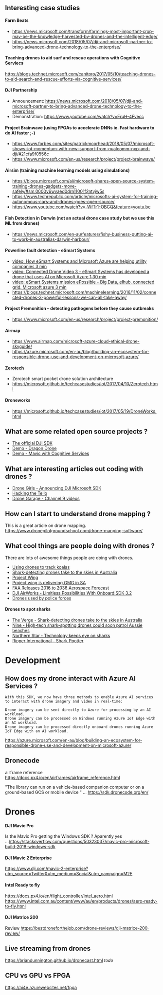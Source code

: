 ## Interesting case studies

#### Farm Beats
- https://news.microsoft.com/transform/farmings-most-important-crop-may-be-the-knowledge-harvested-by-drones-and-the-intelligent-edge/
- https://news.microsoft.com/2018/05/07/dji-and-microsoft-partner-to-bring-advanced-drone-technology-to-the-enterprise/

#### Teaching drones to aid surf and rescue operations with Cognitive Serviecs
https://blogs.technet.microsoft.com/canitpro/2017/05/10/teaching-drones-to-aid-search-and-rescue-efforts-via-cognitive-services/ 


#### DJI Partnership
- Announcement: https://news.microsoft.com/2018/05/07/dji-and-microsoft-partner-to-bring-advanced-drone-technology-to-the-enterprise/ 
- Demonstration: https://www.youtube.com/watch?v=EruH-4Fvecc

#### Project Brainwave (using FPGAs to accelerate DNNs ie. Fast hardware to do AI faster ;-)
- https://www.forbes.com/sites/patrickmoorhead/2018/05/07/microsoft-shows-iot-momentum-with-new-support-from-qualcomm-nxp-and-dji/#21cfa9f0556c 
- https://www.microsoft.com/en-us/research/project/project-brainwave/ 

#### Airsim (training machine learning models using simulations)
- https://blogs.microsoft.com/ai/microsoft-shares-open-source-system-training-drones-gadgets-move-safely/#sm.0000v6wvaed0drn11001f2ntvjw5s
- https://www.techrepublic.com/article/microsofts-ai-system-for-training-autonomous-cars-and-drones-goes-open-source/
- https://www.youtube.com/watch?v=-WfTr1-OBGQ&feature=youtu.be


#### Fish Detection in Darwin (not an actual drone case study but we use this ML from drones)
- https://news.microsoft.com/en-au/features/fishy-business-putting-ai-to-work-in-australias-darwin-harbour/

#### Powerline fault detection - eSmart Systems
- [video: How eSmart Systems and Microsoft Azure are helping utility companies 3 min](https://www.youtube.com/watch?v=Jzj1e7CutnU)
- [video: Connected Drone Video 3 - eSmart Systems has developed a drone that uses AI on Microsoft Azure 1:30 min](https://www.youtube.com/watch?v=nbMt5hHvpnc)
- [video: eSmart Systems mission ePossible - Big Data, elhub, connected grid, Microsoft azure 3 min](https://www.youtube.com/watch?v=iAxNtJVwcrE)
- https://blogs.technet.microsoft.com/machinelearning/2016/11/02/connected-drones-3-powerful-lessons-we-can-all-take-away/ 

#### Project Premonition – detecting pathogens before they cause outbreaks
- https://www.microsoft.com/en-us/research/project/project-premonition/ 

#### Airmap
- https://www.airmap.com/microsoft-azure-cloud-ethical-drone-skyguide/
- https://azure.microsoft.com/en-au/blog/building-an-ecosystem-for-responsible-drone-use-and-development-on-microsoft-azure/

#### Zerotech 
- Zerotech smart pocket drone solution architecture
- https://microsoft.github.io/techcasestudies/iot/2017/04/10/Zerotech.html

#### Droneworks
- https://microsoft.github.io/techcasestudies/iot/2017/05/19/DroneWorks.html

## What are some related open source projects ? 

- [The official DJI SDK](https://github.com/dji-sdk/Mobile-UXSDK-Android)
- [Demo - Dragon Drone](https://github.com/dwcares/DragonDrone) 
- [Demo - Mavic with Cognitive Services](https://github.com/Li-Yanzhi/DJI-CognitiveService)

## What are interesting articles out coding with drones ? 

- [Drone Girls - Announcing DJI Microsoft SDK](http://thedronegirl.com/2018/05/07/dji-microsoft-sdk/)
- [Hacking the Tello](https://gobot.io/blog/2018/04/20/hello-tello-hacking-drones-with-go/)
- [Drone Garage - Channel 9 videos](https://channel9.msdn.com/Shows/Drones-Garage)

## How can I start to understand drone mapping ?
This is a great article on drone mapping. https://www.dronepilotgroundschool.com/drone-mapping-software/

## What cool things are people doing with drones ? 
There are lots of awesome things people are doing with drones.
- [Using drones to track koalas](https://www.brisbanetimes.com.au/environment/conservation/heat-seeking-drones-find-brisbane-s-hiding-koalas-20181003-p507km.html)
- [Shark-detecting drones take to the skies in Australia](https://www.theverge.com/2017/8/28/16213416/drones-australia-shark-attack-ai-little-ripper)
- [Project Wing](https://x.company/projects/wing/)
- [Project wing is delivering GMG in SA](https://blog.x.company/testing-in-the-australian-skies-5a71db1ed6fe)
- [FAA Releases 2016 to 2036 Aerospace Forecast](https://www.faa.gov/news/updates/?newsId=85227&cid=TW414)
- [DJI AirWorks - Limitless Possibilities With Onboard SDK 3.2](https://binged.it/2zsHDfF)
- [Drones used by police forces](https://bc.ctvnews.ca/video?clipId=1536701)

#### Drones to spot sharks
- [The Verge - Shark-detecting drones take to the skies in Australia](https://www.theverge.com/2017/8/28/16213416/drones-australia-shark-attack-ai-little-ripper)
- [Nine - High-tech shark-spotting drones could soon patrol Aussie beaches](https://pickle.nine.com.au/2018/07/13/16/06/shark-attack-drone-patrolling-australian-beaches)
- [Northern Star - Technology keeps eye on sharks](https://www.northernstar.com.au/news/technology-keeps-eye-on-sharks/3168053/)
- [Ripper International - Shark Ppotter](https://www.ripperacademy.com/news-and-events/sharkspotter-algorithm-development)

# Development



## How does my drone interact with Azure AI Services ? 
```
With this SDK, we now have three methods to enable Azure AI services to interact with drone imagery and video in real-time:

Drone imagery can be sent directly to Azure for processing by an AI workload.
Drone imagery can be processed on Windows running Azure IoT Edge with an AI workload.
Drone imagery can be processed directly onboard drones running Azure IoT Edge with an AI workload.
```
https://azure.microsoft.com/en-au/blog/building-an-ecosystem-for-responsible-drone-use-and-development-on-microsoft-azure/

## Dronecode
airframe reference https://docs.px4.io/en/airframes/airframe_reference.html

"The library can run on a vehicle-based companion computer or on a ground-based GCS or mobile device " ... https://sdk.dronecode.org/en/


# Drones

#### DJI Mavic Pro
Is the Mavic Pro getting the Windows SDK ? 
Aparently yes ...https://stackoverflow.com/questions/50323037/mavic-pro-microsoft-build-2018-windows-sdk


#### DJI Mavic 2 Enterprise
https://www.dji.com/mavic-2-enterprise?utm_source=Twitter&utm_medium=Social&utm_campaign=M2E

#### Intel Ready to fly 
https://docs.px4.io/en/flight_controller/intel_aero.html
https://www.intel.com.au/content/www/au/en/products/drones/aero-ready-to-fly.html


#### DJI Matrice 200
Review https://bestdroneforthejob.com/drone-reviews/dji-matrice-200-review/


## Live streaming from drones

https://briandunnington.github.io/dronecast.html *todo*


## CPU vs GPU vs FPGA
https://ai4e.azurewebsites.net/fpga
